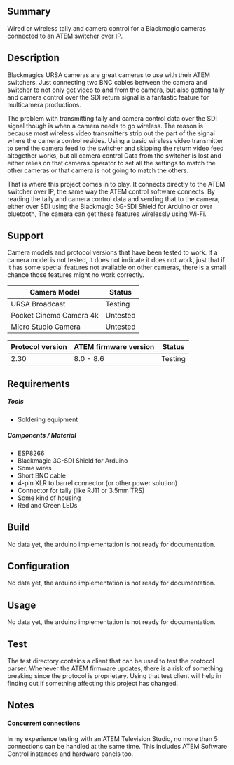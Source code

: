 ## Summary
Wired or wireless tally and camera control for a Blackmagic cameras connected to an ATEM switcher over IP.

## Description
Blackmagics URSA cameras are great cameras to use with their ATEM switchers.
Just connecting two BNC cables between the camera and switcher to not only get video to and from the camera, but also getting tally and camera control over the SDI return signal is a fantastic feature for multicamera productions.

The problem with transmitting tally and camera control data over the SDI signal though is when a camera needs to go wireless.
The reason is because most wireless video transmitters strip out the part of the signal where the camera control resides.
Using a basic wireless video transmitter to send the camera feed to the switcher and skipping the return video feed altogether works, but all camera control Data from the switcher is lost and either relies on that cameras operator to set all the settings to match the other cameras or that camera is not going to match the others.

That is where this project comes in to play.
It connects directly to the ATEM switcher over IP, the same way the ATEM control software connects. By reading the tally and camera control data and sending that to the camera, either over SDI using the Blackmagic 3G-SDI Shield for Arduino or over bluetooth, The camera can get these features wirelessly using Wi-Fi.

## Support
Camera models and protocol versions that have been tested to work.
If a camera model is not tested, it does not indicate it does not work, just that if it has some special features not available on other cameras, there is a small chance those features might no work correctly.

| Camera Model      | Status   |
| ----------------- | -------- |
| URSA Broadcast    | Testing  |
| Pocket Cinema Camera 4k | Untested |
| Micro Studio Camera | Untested |

| Protocol version | ATEM firmware version | Status  |
| ---------------- | --------------------- | ------- |
| 2.30             | 8.0 - 8.6             | Testing |

## Requirements
##### Tools
* Soldering equipment

##### Components / Material
* ESP8266
* Blackmagic 3G-SDI Shield for Arduino
* Some wires
* Short BNC cable
* 4-pin XLR to barrel connector (or other power solution)
* Connector for tally (like RJ11 or 3.5mm TRS)
* Some kind of housing
* Red and Green LEDs

## Build
No data yet, the arduino implementation is not ready for documentation.

## Configuration
No data yet, the arduino implementation is not ready for documentation.

## Usage
No data yet, the arduino implementation is not ready for documentation.

## Test
The test directory contains a client that can be used to test the protocol parser.
Whenever the ATEM firmware updates, there is a risk of something breaking since the protocol is proprietary.
Using that test client will help in finding out if something affecting this project has changed.

## Notes

#### Concurrent connections
In my experience testing with an ATEM Television Studio, no more than 5 connections can be handled at the same time. This includes ATEM Software Control instances and hardware panels too.
